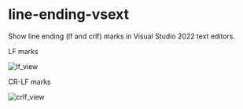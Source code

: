 # line-ending-vsext

Show line ending (lf and crlf) marks in Visual Studio 2022 text editors.

LF marks

![lf_view](https://user-images.githubusercontent.com/28798593/130722553-aa190ec2-a55d-491f-b53b-e50df389df56.jpg)

CR-LF marks

![crlf_view](https://user-images.githubusercontent.com/28798593/130722810-5f262937-6525-443a-90df-2c0a059d9005.jpg)
